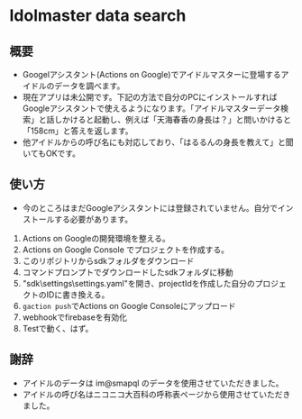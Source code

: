 # Idolmaster data search
## 概要
* Googelアシスタント(Actions on Google)でアイドルマスターに登場するアイドルのデータを調べます。
* 現在アプリは未公開です。下記の方法で自分のPCにインストールすればGoogleアシスタントで使えるようになります。「アイドルマスターデータ検索」と話しかけると起動し、例えば「天海春香の身長は？」と問いかけると「158cm」と答えを返します。
* 他アイドルからの呼び名にも対応しており、「はるるんの身長を教えて」と聞いてもOKです。

## 使い方
* 今のところはまだGoogleアシスタントには登録されていません。自分でインストールする必要があります。
1. Actions on Googleの開発環境を整える。
1. Actions on Google Console でプロジェクトを作成する。
1. このリポジトリからsdkフォルダをダウンロード
1. コマンドプロンプトでダウンロードしたsdkフォルダに移動
1. "sdk\settings\settings.yaml"を開き、projectIdを作成した自分のプロジェクトのIDに書き換える。
1. `gaction push`でActions on Google Consoleにアップロード
1. webhookでfirebaseを有効化
1. Testで動く、はず。

## 謝辞
* アイドルのデータは im@smapql のデータを使用させていただきました。
* アイドルの呼び名はニコニコ大百科の呼称表ページから使用させていただきました。
